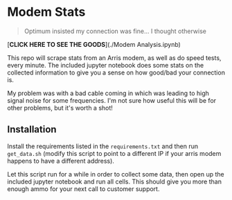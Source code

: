 # Modem Stats

> Optimum insisted my connection was fine... I thought otherwise

[**CLICK HERE TO SEE THE GOODS**](./Modem Analysis.ipynb)

This repo will scrape stats from an Arris modem, as well as do speed tests,
every minute. The included jupyter notebook does some stats on the collected
information to give you a sense on how good/bad your connection is.

My problem was with a bad cable coming in which was leading to high signal
noise for some frequencies. I'm not sure how useful this will be for other
problems, but it's worth a shot!

## Installation

Install the requirements listed in the `requirements.txt` and then run
`get_data.sh` (modify this script to point to a different IP if your arris modem
happens to have a different address).

Let this script run for a while in order to collect some data, then open up
the included jupyter notebook and run all cells. This should give you more than
enough ammo for your next call to customer support.
